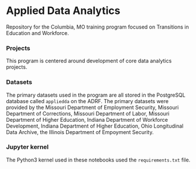 # Applied Data Analytics

Repository for the Columbia, MO training program focused on Transitions in Education and Workforce.

### Projects
This program is centered around development of core data analytics projects.


### Datasets
The primary datasets used in the program are all stored in the PostgreSQL database called `appliedda` on the ADRF. The primary datasets were provided by the Missouri Department of Employment Security, Missouri Department of Corrections, Missouri Department of Labor, Missouri Department of Higher Education, Indiana Department of Workforce Development, Indiana Department of Higher Education, Ohio Longitudinal Data Archive, the Illinois Department of Empoyment Security.

### Jupyter kernel
The Python3 kernel used in these notebooks used the `requirements.txt` file.
